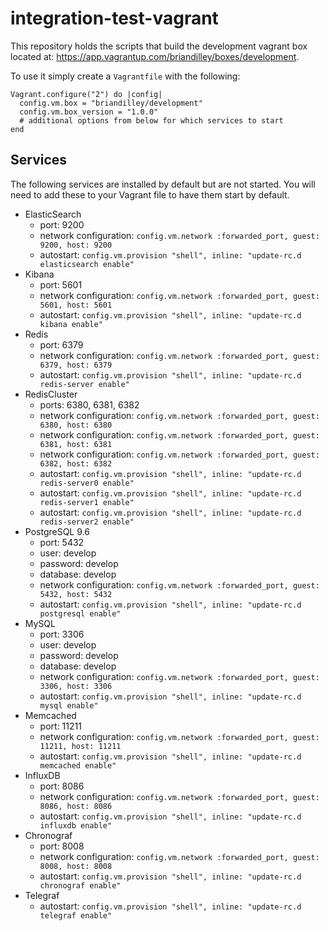 # integration-test-vagrant
This repository holds the scripts that build the development vagrant box located at: https://app.vagrantup.com/briandilley/boxes/development.

To use it simply create a `Vagrantfile` with the following:

    Vagrant.configure("2") do |config|
      config.vm.box = "briandilley/development"
      config.vm.box_version = "1.0.0"
      # additional options from below for which services to start
    end

## Services
The following services are installed by default but are not started.  You will need to add these to your Vagrant file to have them start by default.

- ElasticSearch
    - port: 9200
    - network configuration: `config.vm.network :forwarded_port, guest: 9200, host: 9200`
    - autostart: `config.vm.provision "shell", inline: "update-rc.d elasticsearch enable"`
- Kibana
    - port: 5601
    - network configuration: `config.vm.network :forwarded_port, guest: 5601, host: 5601`
    - autostart: `config.vm.provision "shell", inline: "update-rc.d kibana enable"`
- Redis
    - port: 6379
    - network configuration: `config.vm.network :forwarded_port, guest: 6379, host: 6379`
    - autostart: `config.vm.provision "shell", inline: "update-rc.d redis-server enable"`
- RedisCluster
    - ports: 6380, 6381, 6382
    - network configuration: `config.vm.network :forwarded_port, guest: 6380, host: 6380`
    - network configuration: `config.vm.network :forwarded_port, guest: 6381, host: 6381`
    - network configuration: `config.vm.network :forwarded_port, guest: 6382, host: 6382`
    - autostart: `config.vm.provision "shell", inline: "update-rc.d redis-server0 enable"`
    - autostart: `config.vm.provision "shell", inline: "update-rc.d redis-server1 enable"`
    - autostart: `config.vm.provision "shell", inline: "update-rc.d redis-server2 enable"`
- PostgreSQL 9.6
    - port: 5432
    - user: develop
    - password: develop
    - database: develop
    - network configuration: `config.vm.network :forwarded_port, guest: 5432, host: 5432`
    - autostart: `config.vm.provision "shell", inline: "update-rc.d postgresql enable"`
- MySQL
    - port: 3306
    - user: develop
    - password: develop
    - database: develop
    - network configuration: `config.vm.network :forwarded_port, guest: 3306, host: 3306`
    - autostart: `config.vm.provision "shell", inline: "update-rc.d mysql enable"`
- Memcached
    - port: 11211
    - network configuration: `config.vm.network :forwarded_port, guest: 11211, host: 11211`
    - autostart: `config.vm.provision "shell", inline: "update-rc.d memcached enable"`
- InfluxDB
    - port: 8086
    - network configuration: `config.vm.network :forwarded_port, guest: 8086, host: 8086`
    - autostart: `config.vm.provision "shell", inline: "update-rc.d influxdb enable"`
- Chronograf
    - port: 8008
    - network configuration: `config.vm.network :forwarded_port, guest: 8008, host: 8008`
    - autostart: `config.vm.provision "shell", inline: "update-rc.d chronograf enable"`
- Telegraf
    - autostart: `config.vm.provision "shell", inline: "update-rc.d telegraf enable"`
